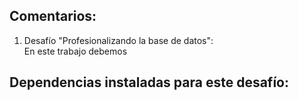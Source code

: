 ## Comentarios:

1. Desafío "Profesionalizando la base de datos": <br>
   En este trabajo debemos



## Dependencias instaladas para este desafío: